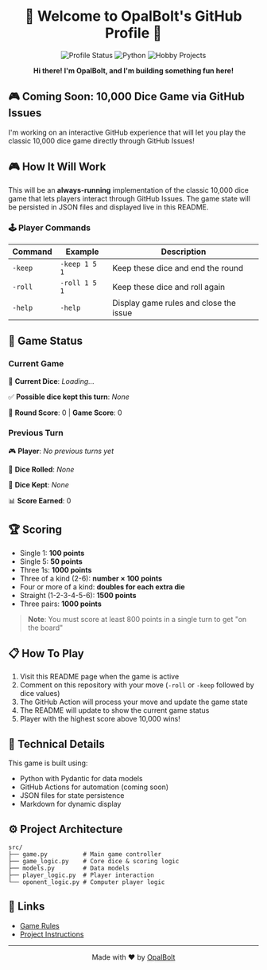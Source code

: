 <div align="center">

# 🚧 Welcome to OpalBolt's GitHub Profile 🚧

  
  ![Profile Status](https://img.shields.io/badge/Status-Under%20Construction-yellow)
  ![Python](https://img.shields.io/badge/Python-3.13-blue)
  ![Hobby Projects](https://img.shields.io/badge/Hobby%20Projects-In%20Progress-brightgreen)

  **Hi there! I'm OpalBolt, and I'm building something fun here!**
  
</div>

## 🎮 Coming Soon: 10,000 Dice Game via GitHub Issues

I'm working on an interactive GitHub experience that will let you play the classic 10,000 dice game directly through GitHub Issues!

## 🎮 How It Will Work

This will be an **always-running** implementation of the classic 10,000 dice game that lets players interact through GitHub Issues. The game state will be persisted in JSON files and displayed live in this README.

### 🕹️ Player Commands

| Command | Example | Description |
|---------|---------|-------------|
| `-keep` | `-keep 1 5 1` | Keep these dice and end the round |
| `-roll` | `-roll 1 5 1` | Keep these dice and roll again |
| `-help` | `-help` | Display game rules and close the issue |

## 🎲 Game Status

### Current Game

🎲 **Current Dice**: *Loading...*

✅ **Possible dice kept this turn**: *None*

💯 **Round Score**: 0 | **Game Score**: 0

### Previous Turn

🎮 **Player**: *No previous turns yet*

🎲 **Dice Rolled**: *None*

🎯 **Dice Kept**: *None*

📊 **Score Earned**: 0

## 🏆 Scoring

- Single 1: **100 points**
- Single 5: **50 points**
- Three 1s: **1000 points**
- Three of a kind (2-6): **number × 100 points**
- Four or more of a kind: **doubles for each extra die**
- Straight (1-2-3-4-5-6): **1500 points**
- Three pairs: **1000 points**

> **Note**: You must score at least 800 points in a single turn to get "on the board"

## 📋 How To Play

1. Visit this README page when the game is active
2. Comment on this repository with your move (`-roll` or `-keep` followed by dice values)
3. The GitHub Action will process your move and update the game state
4. The README will update to show the current game status
5. Player with the highest score above 10,000 wins!

## 🧠 Technical Details

This game is built using:

- Python with Pydantic for data models
- GitHub Actions for automation (coming soon)
- JSON files for state persistence
- Markdown for dynamic display

## ⚙️ Project Architecture

```
src/
├── game.py          # Main game controller
├── game_logic.py    # Core dice & scoring logic
├── models.py        # Data models
├── player_logic.py  # Player interaction
└── oponent_logic.py # Computer player logic
```

## 🔗 Links

- [Game Rules](https://github.com/OpalBolt/10000-dice-game/blob/main/game-directions.txt)
- [Project Instructions](https://github.com/OpalBolt/10000-dice-game/blob/main/instruction.txt)

---

<div align="center">
  
  Made with ❤️ by [OpalBolt](https://github.com/OpalBolt)
  
</div>